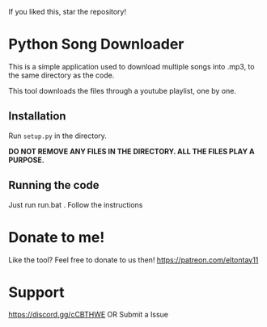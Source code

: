 If you liked this, star the repository!
# Python Song Downloader

This is a simple application used to download multiple songs into .mp3, to the same directory as the code.

This tool downloads the files through a youtube playlist, one by one. 

## Installation

Run `setup.py` in the directory.

**DO NOT REMOVE ANY FILES IN THE DIRECTORY. ALL THE FILES PLAY A PURPOSE.**


## Running the code

Just run run.bat . Follow the instructions

# Donate to me!

Like the tool? Feel free to donate to us then! https://patreon.com/eltontay11

# Support

https://discord.gg/cCBTHWE OR Submit a Issue 
